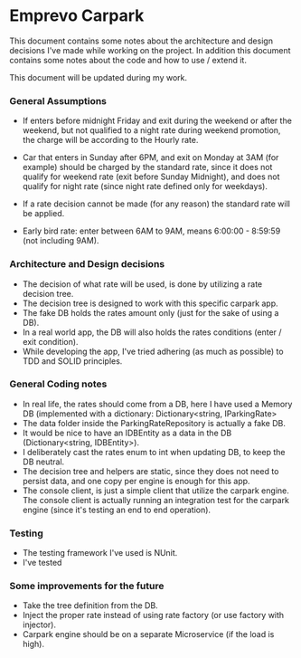 # Emprevo Carpark

This document contains some notes about the architecture and design decisions I've made while working on the project. In addition this document contains some notes about the code and how to use / extend it.

This document will be updated during my work.

### General Assumptions ###

- If enters before midnight Friday and exit during the weekend or after the weekend, but not qualified to a night rate during weekend promotion, the charge will be according to the Hourly rate.

- Car that enters in Sunday after 6PM, and exit on Monday at 3AM (for example) should be charged by the standard rate, since it does not qualify for weekend rate (exit before Sunday Midnight), and does not qualify for night rate (since night rate defined only for weekdays).

- If a rate decision cannot be made (for any reason) the standard rate will be applied.
- Early bird rate: enter between 6AM to 9AM, means 6:00:00 - 8:59:59 (not including 9AM).


### Architecture and Design decisions ###

- The decision of what rate will be used, is done by utilizing a rate decision tree.
- The decision tree is designed to work with this specific carpark app.
- The fake DB holds the rates amount only (just for the sake of using a DB).
- In a real world app, the DB will also holds the rates conditions (enter / exit condition).
- While developing the app, I've tried adhering (as much as possible) to TDD and SOLID principles.

### General Coding notes ###

- In real life, the rates should come from a DB, here I have used a Memory DB (implemented with a dictionary: Dictionary<string, IParkingRate>
- The data folder inside the ParkingRateRepository is actually a fake DB.
- It would be nice to have an IDBEntity as a data in the DB (Dictionary<string, IDBEntity>).
- I deliberately cast the rates enum to int when updating DB, to keep the DB neutral.
- The decision tree and helpers are static, since they does not need to persist data, and one copy per engine is enough for this app.
- The console client, is just a simple client that utilize the carpark engine. The console client is actually running an integration test for the carpark engine (since it's testing an end to end operation).

### Testing ###

- The testing framework I've used is NUnit.
- I've tested

### Some improvements for the future ###

- Take the tree definition from the DB.
- Inject the proper rate instead of using rate factory (or use factory with injector).
- Carpark engine should be on a separate Microservice (if the load is high).
